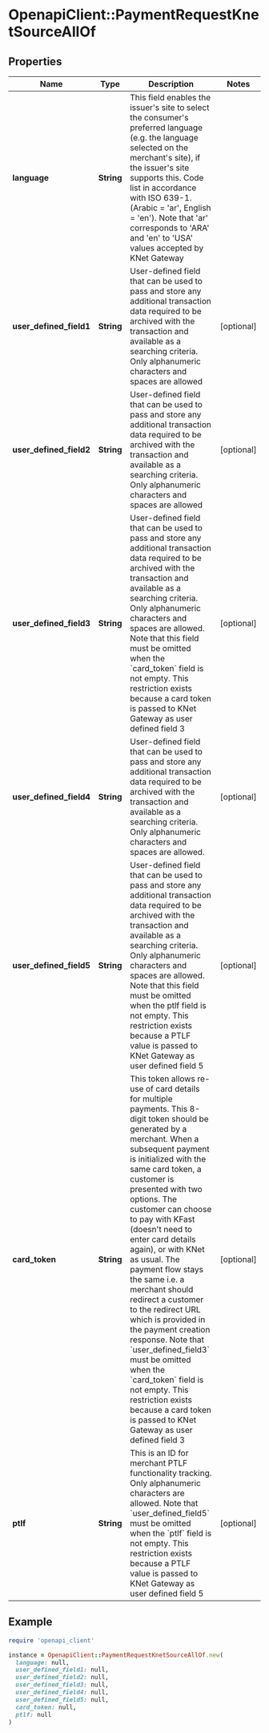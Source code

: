 # OpenapiClient::PaymentRequestKnetSourceAllOf

## Properties

| Name | Type | Description | Notes |
| ---- | ---- | ----------- | ----- |
| **language** | **String** | This field enables the issuer&#39;s site to select the consumer&#39;s preferred language (e.g. the language selected on the merchant&#39;s site), if the issuer&#39;s site supports this. Code list in accordance with ISO 639-1. (Arabic &#x3D; &#39;ar&#39;, English &#x3D; &#39;en&#39;). Note that &#39;ar&#39; corresponds to &#39;ARA&#39; and &#39;en&#39; to &#39;USA&#39; values accepted by KNet Gateway |  |
| **user_defined_field1** | **String** | User-defined field that can be used to pass and store any additional transaction data required to be archived with the transaction and available as a searching criteria. Only alphanumeric characters and spaces are allowed | [optional] |
| **user_defined_field2** | **String** | User-defined field that can be used to pass and store any additional transaction data required to be archived with the transaction and available as a searching criteria. Only alphanumeric characters and spaces are allowed | [optional] |
| **user_defined_field3** | **String** | User-defined field that can be used to pass and store any additional transaction data required to be archived with the transaction and available as a searching criteria. Only alphanumeric characters and spaces are allowed. Note that this field must be omitted when the &#x60;card_token&#x60; field is not empty. This restriction exists because a card token is passed to KNet Gateway as user defined field 3 | [optional] |
| **user_defined_field4** | **String** | User-defined field that can be used to pass and store any additional transaction data required to be archived with the transaction and available as a searching criteria. Only alphanumeric characters and spaces are allowed. | [optional] |
| **user_defined_field5** | **String** | User-defined field that can be used to pass and store any additional transaction data required to be archived with the transaction and available as a searching criteria. Only alphanumeric characters and spaces are allowed. Note that this field must be omitted when the ptlf field is not empty. This restriction exists because a PTLF value is passed to KNet Gateway as user defined field 5 | [optional] |
| **card_token** | **String** | This token allows re-use of card details for multiple payments. This 8-digit token should be generated by a merchant. When a subsequent payment is initialized with the same card token, a customer is presented with two options. The customer can choose to pay with KFast (doesn&#39;t need to enter card details again), or with KNet as usual. The payment flow stays the same i.e. a merchant should redirect a customer to the redirect URL which is provided in the payment creation response. Note that &#x60;user_defined_field3&#x60; must be omitted when the &#x60;card_token&#x60; field is not empty. This restriction exists because a card token is passed to KNet Gateway as user defined field 3 | [optional] |
| **ptlf** | **String** | This is an ID for merchant PTLF functionality tracking. Only alphanumeric characters are allowed. Note that &#x60;user_defined_field5&#x60; must be omitted when the &#x60;ptlf&#x60; field is not empty. This restriction exists because a PTLF value is passed to KNet Gateway as user defined field 5 | [optional] |

## Example

```ruby
require 'openapi_client'

instance = OpenapiClient::PaymentRequestKnetSourceAllOf.new(
  language: null,
  user_defined_field1: null,
  user_defined_field2: null,
  user_defined_field3: null,
  user_defined_field4: null,
  user_defined_field5: null,
  card_token: null,
  ptlf: null
)
```

